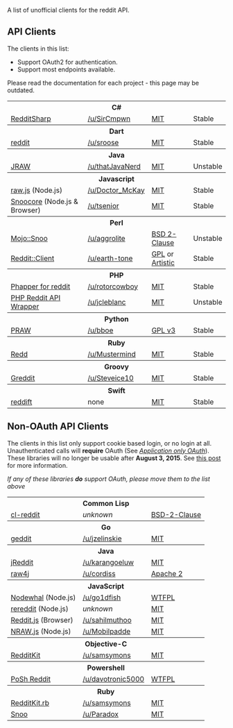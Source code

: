 A list of unofficial clients for the reddit API.

## API Clients

The clients in this list:

- Support OAuth2 for authentication.
- Support most endpoints available.

Please read the documentation for each project - this page may be outdated.

<table>
  <tbody>
    <tr><th colspan="4">C#</th></tr>
    <tr>
      <td><a href="https://github.com/SirCmpwn/RedditSharp">RedditSharp</a></td>
      <td><a href="http://reddit.com/user/SirCmpwn">/u/SirCmpwn</a></td>
      <td><a href="http://opensource.org/licenses/MIT">MIT</a></td>
      <td>Stable</t4>
    </tr>
  </tbody>
  <tbody>
    <tr><th colspan="4">Dart</th></tr>
    <tr>
      <td><a href="https://github.com/stevenroose/dart-reddit">reddit</a></td>
      <td><a href="http://reddit.com/user/sroose">/u/sroose</a></td>
      <td><a href="http://opensource.org/licenses/MIT">MIT</a></td>
      <td>Stable</t4>
    </tr>
  </tbody>
  <tbody>
    <tr><th colspan="4">Java</th></tr>
    <tr>
      <td><a href="https://github.com/thatJavaNerd/JRAW">JRAW</a></td>
      <td><a href="http://www.reddit.com/user/thatJavaNerd">/u/thatJavaNerd</a></td>
      <td><a href="http://opensource.org/licenses/MIT">MIT</a></td>
      <td>Unstable</td>
    </tr>
  </tbody>
  <tbody>
    <tr><th colspan="4">Javascript</th></tr>
    <tr>
      <td><a href="https://bitbucket.org/Doctor_McKay/raw.js">raw.js</a> (Node.js)</td>
      <td><a href="http://www.reddit.com/user/Doctor_McKay">/u/Doctor_McKay</a></td>
      <td><a href="http://opensource.org/licenses/MIT">MIT</a></td>
      <td>Stable</td>
    </tr>
    <tr>
      <td><a href="https://github.com/trevorsenior/snoocore">Snoocore</a> (Node.js & Browser)</td>
      <td><a href="http://www.reddit.com/user/tsenior/">/u/tsenior</a></td>
      <td><a href="http://opensource.org/licenses/MIT">MIT</a></td>
      <td>Stable</td>
    </tr>
  </tbody>
  <tbody>
    <tr><th colspan="4">Perl</th></tr>
    <tr>
      <td><a href="https://github.com/aggrolite/Mojo-Snoo">Mojo::Snoo</a></td>
      <td><a href="http://www.reddit.com/user/aggrolite">/u/aggrolite</a></td>
      <td><a href="http://opensource.org/licenses/BSD-2-Clause">BSD 2-Clause</a></td>
      <td>Unstable</td>
    </tr>
    <tr>
      <td><a href="http://search.cpan.org/~earthtone/Reddit-Client/lib/Reddit/Client.pm">Reddit::Client</a></td>
      <td><a href="http://www.reddit.com/user/earth-tone">/u/earth-tone</a></td>
      <td><a href="http://opensource.org/licenses/GPL-1.0">GPL</a> or <a href="http://opensource.org/licenses/artistic-license-1.0">Artistic</a></td>
      <td>Stable</td>
    </tr>
  </tbody>
  <tbody>
    <tr><th colspan="4">PHP</th></tr>
    <tr>
      <td><a href="https://github.com/rotorcowboy/Phapper">Phapper for reddit</a></td>
      <td><a href="https://www.reddit.com/user/rotorcowboy">/u/rotorcowboy</a></td>
      <td><a href="https://opensource.org/licenses/MIT">MIT</a></td>
      <td>Stable</td>
    <tr>
      <td><a href="https://github.com/jcleblanc/reddit-php-sdk">PHP Reddit API Wrapper</a></td>
      <td><a href="http://www.reddit.com/user/jcleblanc">/u/jcleblanc</a></td>
      <td><a href="http://opensource.org/licenses/MIT">MIT</a></td>
      <td>Unstable</td>
    </tr>
  </tbody>
  <tbody>
    <tr><th colspan="4">Python</th></tr>
    <tr>
      <td><a href="https://github.com/praw-dev/praw">PRAW</a></td>
      <td><a href="http://www.reddit.com/user/bboe">/u/bboe</a></td>
      <td><a href="http://opensource.org/licenses/GPL-3.0">GPL v3</a></td>
      <td>Stable</td>
    </tr>
  </tbody>
  <tbody>
    <tr><th colspan="4">Ruby</th></tr>
    <tr>
      <td><a href="https://github.com/avidw/redd">Redd</a></td>
      <td><a href="http://www.reddit.com/user/Mustermind">/u/Mustermind</a></td>
      <td><a href="http://opensource.org/licenses/MIT">MIT</a></td>
      <td>Stable</td>
    </tr>
  </tbody>
  <tbody>
    <tr><th colspan="4">Groovy</th></tr>
    <tr>
      <td><a href="https://github.com/Steveice10/Greddit">Greddit</a></td>
      <td><a href="http://www.reddit.com/user/Steveice10">/u/Steveice10</a></td>
      <td><a href="http://opensource.org/licenses/MIT">MIT</a></td>
      <td>Stable</td>
    </tr>
  </tbody>
  <tbody>
    <tr><th colspan="4">Swift</th></tr>
    <tr>
      <td><a href="https://github.com/sonsongithub/reddift">reddift</a></td>
      <td>none</td>
      <td><a href="http://opensource.org/licenses/MIT">MIT</a></td>
      <td>Stable</td>
    </tr>
  </tbody>
</table>

## Non-OAuth API Clients

The clients in this list only support cookie based login, or no login at all. Unauthenticated calls will **require** OAuth (See [*Application only OAuth*](https://github.com/reddit/reddit/wiki/OAuth2#application-only-oauth)). These libraries will no longer be usable after **August 3, 2015**. See [this post](https://www.reddit.com/r/redditdev/comments/2ujhkr/important_api_licensing_terms_clarified/) for more information.

_If any of these libraries **do** support OAuth, please move them to the list above_


<table>
  <tbody>
    <tr><th colspan="3">Common Lisp</th></tr>
    <tr>
      <td><a href="https://github.com/jperson/cl-reddit">cl-reddit</a></td>
      <td><i>unknown</i></td>
      <td><a href="http://opensource.org/licenses/BSD-2-Clause">BSD-2-Clause</a></td>
    </tr>
  </tbody>
  <tbody>
    <tr><th colspan="3">Go</th></tr>
    <tr>
      <td><a href="https://github.com/jzelinskie/geddit">geddit</a></td>
      <td><a href="http://www.reddit.com/user/jzelinskie">/u/jzelinskie</a></td>
      <td><a href="http://opensource.org/licenses/MIT">MIT</a></td>
    </tr>
  </tbody>
  <tbody>
    <tr><th colspan="3">Java</th></tr>
    <tr>
      <td><a href="https://github.com/karan/jReddit">jReddit</a></td>
      <td><a href="http://www.reddit.com/user/karangoeluw">/u/karangoeluw</a></td>
      <td><a href="http://opensource.org/licenses/MIT">MIT</a></td>
    </t>
    <tr>
      <td><a href="https://github.com/corydissinger/raw4j">raw4j</a></td>
      <td><a href="http://www.reddit.com/user/cordiss">/u/cordiss</a></td>
      <td><a href="http://www.apache.org/licenses/LICENSE-2.0">Apache 2</a></td>
    </tr>
  </tbody>
  <tbody>
    <tr><th colspan="3">JavaScript</th></tr>
    <tr>
      <td><a href="https://github.com/go1dfish/nodewhal">Nodewhal</a> (Node.js)</td>
      <td><a href="http://www.reddit.com/user/go1dfish">/u/go1dfish</a></td>
      <td><a href="http://www.wtfpl.net/">WTFPL</a></td>
    </tr>
    <tr>
      <td><a href="https://github.com/chuckpreslar/rereddit">rereddit</a> (Node.js)</td>
      <td><i>unknown</i></td>
      <td><a href="http://opensource.org/licenses/MIT">MIT</a></td>
    </tr>
    <tr>
      <td><a href="https://github.com/sahilm/reddit.js">Reddit.js</a> (Browser)</td>
      <td><a href="http://www.reddit.com/user/sahilmuthoo">/u/sahilmuthoo</a></td>
      <td><a href="http://opensource.org/licenses/MIT">MIT</a></td>
    </tr>
    <tr>
      <td><a href="https://github.com/Mobilpadde/NRAW.js">NRAW.js</a> (Node.js)</td>
      <td><a href="http://www.reddit.com/user/Mobilpadde">/u/Mobilpadde</a></td>
      <td><a href="http://opensource.org/licenses/MIT">MIT</a></td>
    </tr>
  </tbody>
  <tbody>
    <tr><th colspan="3">Objective-C</th></tr>
    <tr>
      <td><a href="https://github.com/samsymons/RedditKit">RedditKit</a></td>
      <td><a href="http://www.reddit.com/user/samsymons">/u/samsymons</a></td>
      <td><a href="http://opensource.org/licenses/MIT">MIT</a></td>
    </tr>
  </tbody>
  
  <tbody>
    <tr><th colspan="3">Powershell</th></tr>
    <tr>
      <td><a href="https://github.com/davotronic5000/PoSh_Reddit">PoSh Reddit</a></td>
      <td><a href="http://www.reddit.com/user/davotronic5000">/u/davotronic5000</a></td>
      <td><a href="http://www.wtfpl.net/">WTFPL</a></td>
    </tr>
  </tbody>
  <tbody>
    <tr><th colspan="3">Ruby</th></tr>
    <tr>
      <td><a href="https://github.com/samsymons/RedditKit.rb">RedditKit.rb</a></td>
      <td><a href="http://www.reddit.com/user/samsymons">/u/samsymons</a></td>
      <td><a href="http://opensource.org/licenses/MIT">MIT</a></td>
    </tr>
    <tr>
      <td><a href="https://github.com/paradox460/snoo">Snoo</a></td>
      <td><a href="http://www.reddit.com/user/Paradox">/u/Paradox</a></td>
      <td><a href="http://opensource.org/licenses/MIT">MIT</a></td>
    </tr>
  </tbody>
</table>